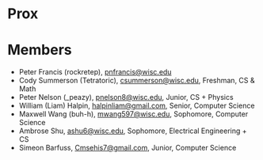 # Prox

# Members

- Peter Francis (rockretep), pnfrancis@wisc.edu
- Cody Summerson (Tetratoric), csummerson@wisc.edu, Freshman, CS & Math
- Peter Nelson (_peazy), pnelson8@wisc.edu, Junior, CS + Physics
- William (Liam) Halpin, halpinliam@gmail.com, Senior, Computer Science
- Maxwell Wang (buh-h), mwang597@wisc.edu, Sophomore, Computer Science
- Ambrose Shu, ashu6@wisc.edu, Sophomore, Electrical Engineering + CS
- Simeon Barfuss, Cmsehis7@gmail.com, Junior, Computer Science
